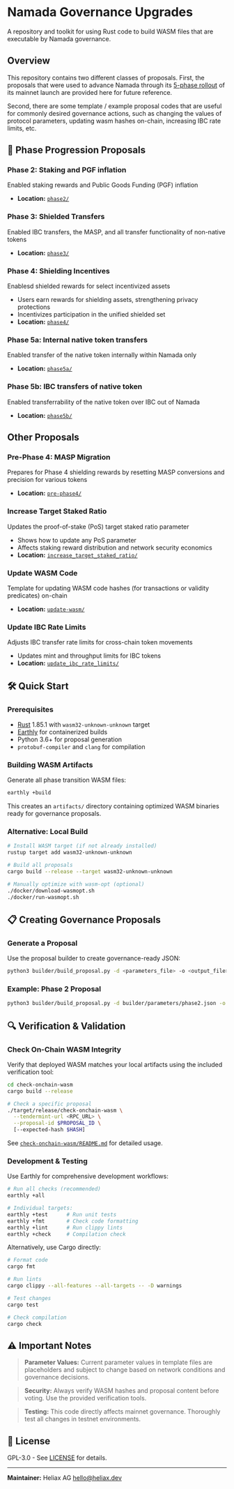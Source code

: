 # Namada Governance Upgrades

A repository and toolkit for using Rust code to build WASM files that are executable by Namada governance. 

## Overview

This repository contains two different classes of proposals. First, the proposals that were used to advance Namada through its [5-phase rollout](https://namada.net/mainnet-launch) of its mainnet launch are provided here for future reference.

Second, there are some template / example proposal codes that are useful for commonly desired governance actions, such as changing the values of protocol parameters, updating wasm hashes on-chain, increasing IBC rate limits, etc.

## 🚀 Phase Progression Proposals

### Phase 2: Staking and PGF inflation
Enabled staking rewards and Public Goods Funding (PGF) inflation
- **Location:** [`phase2/`](./phase2/)

### Phase 3: Shielded Transfers
Enabled IBC transfers, the MASP, and all transfer functionality of non-native tokens
- **Location:** [`phase3/`](./phase3/)

### Phase 4: Shielding Incentives
Enablesd shielded rewards for select incentivized assets
- Users earn rewards for shielding assets, strengthening privacy protections
- Incentivizes participation in the unified shielded set
- **Location:** [`phase4/`](./phase4/)

### Phase 5a: Internal native token transfers
Enabled transfer of the native token internally within Namada only
- **Location:** [`phase5a/`](./phase5a/)

### Phase 5b: IBC transfers of native token
Enabled transferrability of the native token over IBC out of Namada
- **Location:** [`phase5b/`](./phase5b/)

## Other Proposals

### Pre-Phase 4: MASP Migration
Prepares for Phase 4 shielding rewards by resetting MASP conversions and precision for various tokens
- **Location:** [`pre-phase4/`](./pre-phase4/)

### Increase Target Staked Ratio
Updates the proof-of-stake (PoS) target staked ratio parameter
- Shows how to update any PoS parameter
- Affects staking reward distribution and network security economics
- **Location:** [`increase_target_staked_ratio/`](./increase_target_staked_ratio/)

### Update WASM Code
Template for updating WASM code hashes (for transactions or validity predicates) on-chain
- **Location:** [`update-wasm/`](./update-wasm/)

### Update IBC Rate Limits
Adjusts IBC transfer rate limits for cross-chain token movements
- Updates mint and throughput limits for IBC tokens
- **Location:** [`update_ibc_rate_limits/`](./update_ibc_rate_limits/)


## 🛠️ Quick Start

### Prerequisites

- [Rust](https://rustup.rs/) 1.85.1 with `wasm32-unknown-unknown` target
- [Earthly](https://earthly.dev/get-earthly) for containerized builds
- Python 3.6+ for proposal generation
- `protobuf-compiler` and `clang` for compilation

### Building WASM Artifacts

Generate all phase transition WASM files:

```bash
earthly +build
```

This creates an `artifacts/` directory containing optimized WASM binaries ready for governance proposals.

### Alternative: Local Build

```bash
# Install WASM target (if not already installed)
rustup target add wasm32-unknown-unknown

# Build all proposals
cargo build --release --target wasm32-unknown-unknown

# Manually optimize with wasm-opt (optional)
./docker/download-wasmopt.sh
./docker/run-wasmopt.sh
```

## 📋 Creating Governance Proposals

### Generate a Proposal

Use the proposal builder to create governance-ready JSON:

```bash
python3 builder/build_proposal.py -d <parameters_file> -o <output_file>
```

### Example: Phase 2 Proposal

```bash
python3 builder/build_proposal.py -d builder/parameters/phase2.json -o phase2_proposal.json
```

## 🔍 Verification & Validation

### Check On-Chain WASM Integrity

Verify that deployed WASM matches your local artifacts using the included verification tool:

```bash
cd check-onchain-wasm
cargo build --release

# Check a specific proposal
./target/release/check-onchain-wasm \
  --tendermint-url <RPC_URL> \
  --proposal-id $PROPOSAL_ID \
  [--expected-hash $HASH]
```

See [`check-onchain-wasm/README.md`](./check-onchain-wasm/README.md) for detailed usage.

### Development & Testing

Use Earthly for comprehensive development workflows:

```bash
# Run all checks (recommended)
earthly +all

# Individual targets:
earthly +test      # Run unit tests
earthly +fmt       # Check code formatting  
earthly +lint      # Run clippy lints
earthly +check     # Compilation check
```

Alternatively, use Cargo directly:

```bash
# Format code
cargo fmt

# Run lints  
cargo clippy --all-features --all-targets -- -D warnings

# Test changes
cargo test

# Check compilation
cargo check
```
## ⚠️ Important Notes

> **Parameter Values:** Current parameter values in template files are placeholders and subject to change based on network conditions and governance decisions.

> **Security:** Always verify WASM hashes and proposal content before voting. Use the provided verification tools.

> **Testing:** This code directly affects mainnet governance. Thoroughly test all changes in testnet environments.

## 📄 License

GPL-3.0 - See [LICENSE](LICENSE) for details.

---

**Maintainer:** Heliax AG <hello@heliax.dev>